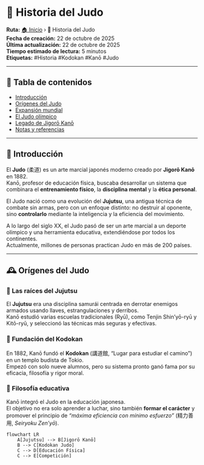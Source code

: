 # 🥇 Historia del Judo

**Ruta:** [🏠 Inicio](index.md) › 🥇 Historia del Judo  
**Fecha de creación:** 22 de octubre de 2025  
**Última actualización:** 22 de octubre de 2025  
**Tiempo estimado de lectura:** 5 minutos  
**Etiquetas:** #Historia #Kodokan #Kanō #Judo  

---

## 📑 Tabla de contenidos
- [Introducción](#introducción)
- [Orígenes del Judo](#orígenes-del-judo)
- [Expansión mundial](#expansión-mundial)
- [El Judo olímpico](#el-judo-olímpico)
- [Legado de Jigorō Kanō](#legado-de-jigorō-kanō)
- [Notas y referencias](#notas-y-referencias)

---

## 🏯 Introducción

El **Judo** (柔道) es un arte marcial japonés moderno creado por **Jigorō Kanō** en 1882.  
Kanō, profesor de educación física, buscaba desarrollar un sistema que combinara el **entrenamiento físico**, la **disciplina mental** y la **ética personal**.  

El Judo nació como una evolución del **Jujutsu**, una antigua técnica de combate sin armas, pero con un enfoque distinto: no destruir al oponente, sino **controlarlo** mediante la inteligencia y la eficiencia del movimiento.  

A lo largo del siglo XX, el Judo pasó de ser un arte marcial a un deporte olímpico y una herramienta educativa, extendiéndose por todos los continentes.  
Actualmente, millones de personas practican Judo en más de 200 países.

---

## 🕰️ Orígenes del Judo

### 🔹 Las raíces del Jujutsu

El **Jujutsu** era una disciplina samurái centrada en derrotar enemigos armados usando llaves, estrangulaciones y derribos.  
Kanō estudió varias escuelas tradicionales (Ryū), como Tenjin Shin’yō-ryū y Kitō-ryū, y seleccionó las técnicas más seguras y efectivas.

### 🔹 Fundación del Kodokan

En 1882, Kanō fundó el **Kodokan** (講道館, “Lugar para estudiar el camino”) en un templo budista de Tokio.  
Empezó con solo nueve alumnos, pero su sistema pronto ganó fama por su eficacia, filosofía y rigor moral.

### 🔹 Filosofía educativa

Kanō integró el Judo en la educación japonesa.  
El objetivo no era solo aprender a luchar, sino también **formar el carácter** y promover el principio de *“máxima eficiencia con mínimo esfuerzo”* (精力善用, *Seiryoku Zen’yō*).

```mermaid
flowchart LR
    A[Jujutsu] --> B[Jigorō Kanō]
    B --> C[Kodokan Judo]
    C --> D[Educación Física]
    C --> E[Competición]
